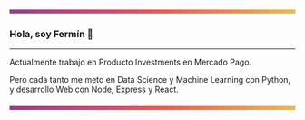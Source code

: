 ![](./images/gradient.png)

### Hola, soy Fermín 👋
---

Actualmente trabajo en Producto Investments en Mercado Pago. 

Pero cada tanto me meto en Data Science y Machine Learning con Python, y desarrollo Web con Node, Express y React.

<!--
**ferminrp/ferminrp** is a ✨ _special_ ✨ repository because its `README.md` (this file) appears on your GitHub profile.

Here are some ideas to get you started:

- 🔭 I’m currently working on ...
- 🌱 I’m currently learning ...
- 👯 I’m looking to collaborate on ...
- 🤔 I’m looking for help with ...
- 💬 Ask me about ...
- 📫 How to reach me: ...
- 😄 Pronouns: ...
- ⚡ Fun fact: ...
-->
![](./images/gradient.png)

